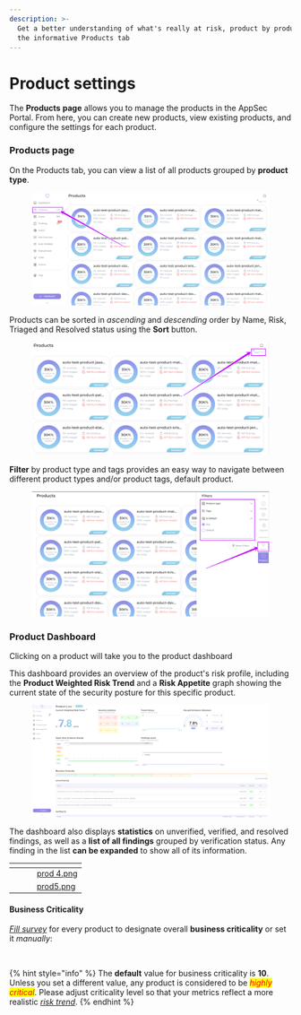 ```yaml
---
description: >-
  Get a better understanding of what's really at risk, product by product, with
  the informative Products tab
---
```


# Product settings

The **Products** **page** allows you to manage the products in the AppSec Portal. From here, you can create new products, view existing products, and configure the settings for each product.

### Products page

On the Products tab, you can view a list of all products grouped by **product type**.

<figure><img src="../../../.gitbook/assets/image (148).png" alt=""><figcaption></figcaption></figure>

Products can be sorted in _ascending_ and _descending_ order by Name, Risk, Triaged and Resolved status using the **Sort** button.

<figure><img src="../../../.gitbook/assets/image (149).png" alt=""><figcaption></figcaption></figure>

**Filter** by product type and tags provides an easy way to navigate between different product types and/or product tags, default product.

<figure><img src="../../../.gitbook/assets/image (150).png" alt=""><figcaption></figcaption></figure>

### Product Dashboard

Clicking on a product will take you to the product dashboard

This dashboard provides an overview of the product's risk profile, including the **Product Weighted Risk Trend** and a **Risk Appetite** graph showing the current state of the security posture for this specific product.

<figure><img src="../../../.gitbook/assets/image (151).png" alt=""><figcaption></figcaption></figure>

The dashboard also displays **statistics** on unverified, verified, and resolved findings, as well as a **list of all findings** grouped by verification status. Any finding in the list **can be expanded** to show all of its information.



<table data-card-size="large" data-view="cards" data-full-width="true"><thead><tr><th></th><th></th><th></th><th data-hidden data-card-cover data-type="files"></th></tr></thead><tbody><tr><td></td><td></td><td></td><td><a href="../../../.gitbook/assets/prod 4.png">prod 4.png</a></td></tr><tr><td></td><td></td><td></td><td><a href="../../../.gitbook/assets/prod5.png">prod5.png</a></td></tr></tbody></table>

#### **Business Criticality**

[_Fill survey_](risk-assessment.md) for every product to designate overall **business criticality** or set it _manually_:

<figure><img src="../../../.gitbook/assets/bus crit.gif" alt=""><figcaption></figcaption></figure>

{% hint style="info" %}
The **default** value for business criticality is **10**. Unless you set a different value, any product is considered to be _<mark style="color:red;">highly critical</mark>_. Please adjust criticality level so that your metrics reflect a more realistic [_risk trend_](https://docs.whitespots.io/appsec-portal/features/security-metrics/wrt-weighted-risk-trend).
{% endhint %}
